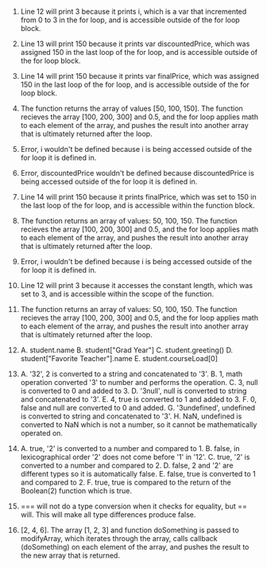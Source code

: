 1. Line 12 will print 3 because it prints i, which is a var that incremented from 0 to 3 in the for loop, and is accessible outside of the for loop block.
   
2. Line 13 will print 150 because it prints var discountedPrice, which was assigned 150 in the last loop of the for loop, and is accessible outside of the for loop block.
   
3. Line 14 will print 150 because it prints var finalPrice, which was assigned 150 in the last loop of the for loop, and is accessible outside of the for loop block.
   
4. The function returns the array of values [50, 100, 150]. The function recieves the array [100, 200, 300] and 0.5, and the for loop applies math to each element of the array, and pushes the result into another array that is ultimately returned after the loop.
   
5. Error, i wouldn't be defined because i is being accessed outside of the for loop it is defined in.
   
6. Error, discountedPrice wouldn't be defined because discountedPrice is being accessed outside of the for loop it is defined in.
   
7. Line 14 will print 150 because it prints finalPrice, which was set to 150 in the last loop of the for loop, and is accessible within the function block.

8. The function returns an array of values: 50, 100, 150. The function recieves the array [100, 200, 300] and 0.5, and the for loop applies math to each element of the array, and pushes the result into another array that is ultimately returned after the loop.
   
9. Error, i wouldn't be defined because i is being accessed outside of the for loop it is defined in.
    
10. Line 12 will print 3 because it accesses the constant length, which was set to 3, and is accessible within the scope of the function.
    
11. The function returns an array of values: 50, 100, 150. The function recieves the array [100, 200, 300] and 0.5, and the for loop applies math to each element of the array, and pushes the result into another array that is ultimately returned after the loop.
    
12. A. student.name 
    B. student["Grad Year"]
    C. student.greeting()
    D. student["Favorite Teacher"].name
    E. student.courseLoad[0]

13. A. '32', 2 is converted to a string and concatenated to '3'.
    B. 1, math operation converted '3' to number and performs the operation.
    C. 3, null is converted to 0 and added to 3.
    D. '3null', null is converted to string and concatenated to '3'.
    E. 4, true is converted to 1 and added to 3.
    F. 0, false and null are converted to 0 and added.
    G. '3undefined', undefined is converted to string and concatenated to '3'.
    H. NaN, undefined is converted to NaN which is not a number, so it cannot be mathematically operated on.

14. A. true, '2' is converted to a number and compared to 1.
    B. false, in lexicographical order '2' does not come before '1' in '12'.
    C. true, '2' is converted to a number and compared to 2.
    D. false, 2 and '2' are different types so it is automatically false.
    E. false, true is converted to 1 and compared to 2.
    F. true, true is compared to the return of the Boolean(2) function which is true.

15. === will not do a type conversion when it checks for equality, but == will. This will make all type differences produce false.

17. [2, 4, 6]. The array [1, 2, 3] and function doSomething is passed to modifyArray, which iterates through the array, calls callback (doSomething) on each element of the array, and pushes the result to the new array that is returned.